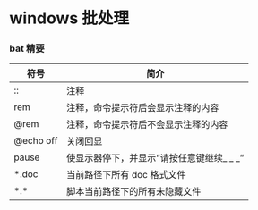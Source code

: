 # windows 批处理

### bat 精要

| 符号 | 简介
| --- | ---
| :: | 注释
| rem | 注释，命令提示符后会显示注释的内容
| @rem | 注释，命令提示符后不会显示注释的内容
| @echo off | 关闭回显
| pause | 使显示器停下，并显示“请按任意键继续_ _ _”
| *.doc | 当前路径下所有 doc 格式文件
| \*.* | 脚本当前路径下的所有未隐藏文件













